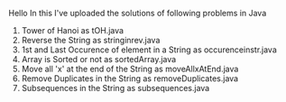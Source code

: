 Hello In this I've uploaded the solutions of following problems in Java
1. Tower of Hanoi as tOH.java
2. Reverse the String as stringinrev.java
3. 1st and Last Occurence of element in a String as occurenceinstr.java
4. Array is Sorted or not as sortedArray.java
5. Move all 'x' at the end of the String as moveAllxAtEnd.java
6. Remove Duplicates in the String as removeDuplicates.java
7. Subsequences in the String as subsequences.java

